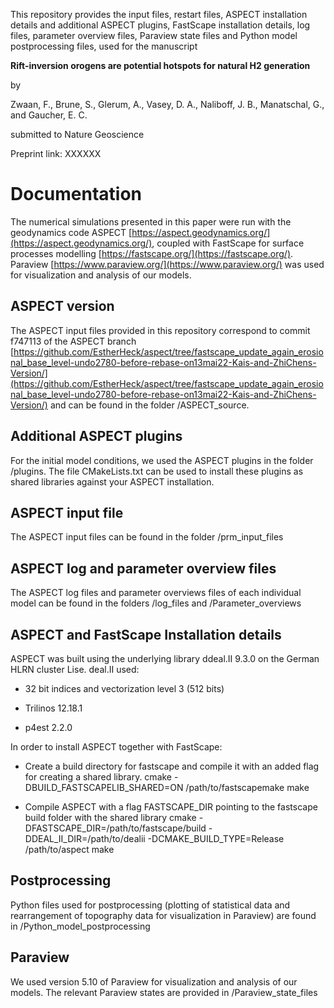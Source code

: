 This repository provides the input files, restart files, ASPECT installation details and additional ASPECT plugins, FastScape installation details, log files, parameter overview files, Paraview state files and Python model postprocessing files, used for the manuscript

**Rift-inversion orogens are potential hotspots for natural H2 generation**

by

Zwaan, F., Brune, S., Glerum, A., Vasey, D. A., Naliboff, J. B., Manatschal, G., and Gaucher, E. C.

submitted to Nature Geoscience

Preprint link: XXXXXX

# Documentation

The numerical simulations presented in this paper were run with the geodynamics code ASPECT [https://aspect.geodynamics.org/](https://aspect.geodynamics.org/), coupled with FastScape for surface processes modelling [https://fastscape.org/](https://fastscape.org/). Paraview [https://www.paraview.org/](https://www.paraview.org/) was used for visualization and analysis of our models.

## ASPECT version

The ASPECT input files provided in this repository correspond to commit f747113 of the ASPECT branch [https://github.com/EstherHeck/aspect/tree/fastscape_update_again_erosional_base_level-undo2780-before-rebase-on13mai22-Kais-and-ZhiChens-Version/](https://github.com/EstherHeck/aspect/tree/fastscape_update_again_erosional_base_level-undo2780-before-rebase-on13mai22-Kais-and-ZhiChens-Version/) and can be found in the folder /ASPECT_source.

## Additional ASPECT plugins

For the initial model conditions, we used the ASPECT plugins in the folder /plugins. The file CMakeLists.txt can be used to install these plugins as shared libraries against your ASPECT installation.

## ASPECT input file

The ASPECT input files can be found in the folder /prm_input_files

## ASPECT log and parameter overview files

The ASPECT log files and parameter overviews files of each individual model can be found in the folders /log_files and /Parameter_overviews

## ASPECT and FastScape Installation details

ASPECT was built using the underlying library ddeal.II 9.3.0 on the German HLRN cluster Lise. deal.II used:

- 32 bit indices and vectorization level 3 (512 bits)

- Trilinos 12.18.1

- p4est 2.2.0

In order to install ASPECT together with FastScape:

- Create a build directory for fastscape and compile it with an added flag for creating a shared library.
	cmake -DBUILD_FASTSCAPELIB_SHARED=ON /path/to/fastscapemake
	make

- Compile ASPECT with a flag FASTSCAPE_DIR pointing to the fastscape build folder with the shared library
	cmake -DFASTSCAPE_DIR=/path/to/fastscape/build -DDEAL_II_DIR=/path/to/dealii -DCMAKE_BUILD_TYPE=Release /path/to/aspect
	make

## Postprocessing

Python files used for postprocessing (plotting of statistical data and rearrangement of topography data for visualization in Paraview) are found in /Python_model_postprocessing

## Paraview 

We used version 5.10 of Paraview for visualization and analysis of our models. The relevant Paraview states are provided in /Paraview_state_files
